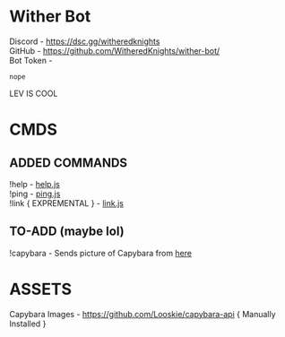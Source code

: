 # Wither Bot

Discord      - https://dsc.gg/witheredknights
<br>
GitHub       - https://github.com/WitheredKnights/wither-bot/
<br>
Bot Token    - 
```
nope
```
LEV IS COOL



# CMDS
## ADDED COMMANDS
!help - [help.js](https://github.com/WitheredKnights/wither-bot/blob/main/src/commands/help.js)
<br>
!ping - [ping.js](https://github.com/WitheredKnights/wither-bot/blob/main/src/commands/ping.js)
<br>
!link { EXPREMENTAL } - [link.js](https://github.com/WitheredKnights/wither-bot/blob/main/src/commands/link.js)
## TO-ADD (maybe lol)
!capybara - Sends picture of Capybara from [here](https://github.com/WitheredKnights/wither-bot/tree/main/resources/imgs)

# ASSETS
Capybara Images - https://github.com/Looskie/capybara-api { Manually Installed }
